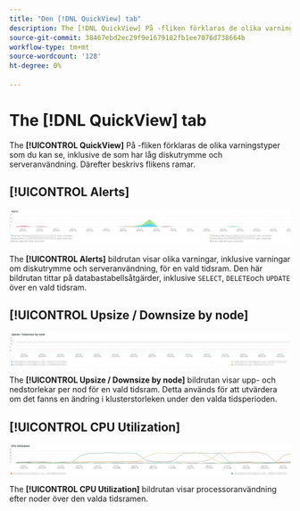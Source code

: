 ```yaml
---
title: "Den [!DNL QuickView] tab"
description: The [!DNL QuickView] På -fliken förklaras de olika varningstyper som du kan se, inklusive de som har låg diskutrymme och serveranvändning.
source-git-commit: 38467ebd2ec29f9e1679182fb1ee7076d738664b
workflow-type: tm+mt
source-wordcount: '128'
ht-degree: 0%

---
```



# The [!DNL QuickView] tab

The **[!UICONTROL QuickView]** På -fliken förklaras de olika varningstyper som du kan se, inklusive de som har låg diskutrymme och serveranvändning. Därefter beskrivs flikens ramar.

## [!UICONTROL Alerts]

![Varningar](../../assets/tools/observation-for-adobe-commerce/quickview_alerts.jpg)

The **[!UICONTROL Alerts]** bildrutan visar olika varningar, inklusive varningar om diskutrymme och serveranvändning, för en vald tidsram. Den här bildrutan tittar på databastabellsåtgärder, inklusive `SELECT`, `DELETE`och `UPDATE` över en vald tidsram.

## [!UICONTROL Upsize / Downsize by node]

![Storlek/nedstorlek efter nod](../../assets/tools/observation-for-adobe-commerce/quickview_upsize_by_node.jpg)

The **[!UICONTROL Upsize / Downsize by node]** bildrutan visar upp- och nedstorlekar per nod för en vald tidsram. Detta används för att utvärdera om det fanns en ändring i klusterstorleken under den valda tidsperioden.

## [!UICONTROL CPU Utilization]

![CPU-användning](../../assets/tools/observation-for-adobe-commerce/quickview_cpu.jpg)

The **[!UICONTROL CPU Utilization]** bildrutan visar processoranvändning efter noder över den valda tidsramen.

